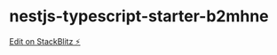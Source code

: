 # nestjs-typescript-starter-b2mhne

[Edit on StackBlitz ⚡️](https://stackblitz.com/edit/nestjs-typescript-starter-b2mhne)